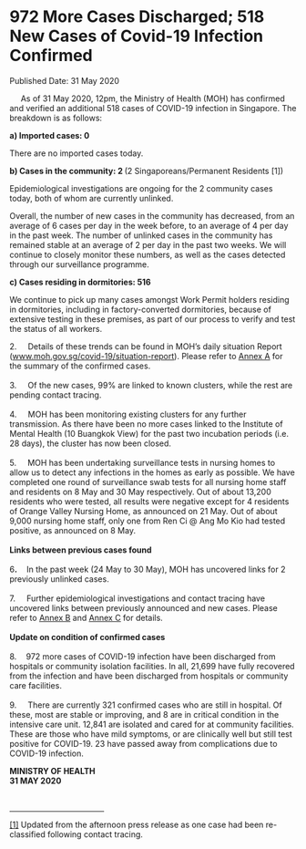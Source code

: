<html>
    <meta http-equiv="Content-Type" content="text/html; charset=utf-8"/>
    <meta charset="utf-8"/>
    <title>972 More Cases Discharged; 518 New Cases of Covid-19 Infection Confirmed</title>
    <body><h1>972 More Cases Discharged; 518 New Cases of Covid-19 Infection Confirmed</h1>
    <p>Published Date: 31 May 2020</p> <p>&nbsp; &nbsp; &nbsp;As of 31 May 2020, 12pm, the Ministry of Health (MOH) has confirmed and verified an additional 518 cases of COVID-19 infection in Singapore. The breakdown is as follows: </p> <p><strong>a) Imported cases: 0</strong></p><p><p>There are no imported cases today.</p><p><strong>b) Cases in the community: 2 </strong>(2 Singaporeans/Permanent Residents [1])</p></p><p><p>Epidemiological investigations are ongoing for the 2 community cases today, both of whom are currently unlinked.</p><p>Overall, the number of new cases in the community has decreased, from an average of 6 cases per day in the week before, to an average of 4 per day in the past week. The number of unlinked cases in the community has remained stable at an average of 2 per day in the past two weeks.&nbsp;We will continue to closely monitor these numbers, as well as the cases detected through our surveillance programme.</p><p><strong>c) Cases residing in dormitories: 516</strong></p></p> <p>We continue to pick up many cases amongst Work Permit holders residing in dormitories, including in factory-converted dormitories, because of extensive testing in these premises, as part of our process to verify and test the status of all workers.</p> <p>2.&nbsp; &nbsp; &nbsp;Details of these trends can be found in MOH’s daily situation Report (<a href="http://www.moh.gov.sg/covid-19/situation-report">www.moh.gov.sg/covid-19/situation-report</a>). Please refer to <u><a href="/docs/librariesprovider5/default-document-library/annex-aeb50f85ce5004b119a93bd3c91e65189.pdf?sfvrsn=72e4b01a_0" title="Annex A">Annex A</a></u> for the summary of the confirmed cases.<br><br>3.&nbsp; &nbsp; &nbsp;Of the new cases, 99% are linked to known clusters, while the rest are pending contact tracing. <br><br>4.&nbsp; &nbsp; &nbsp;MOH has been monitoring existing clusters for any further transmission. As there have been no more cases linked to the Institute of Mental Health (10 Buangkok View) for the past two incubation periods (i.e. 28 days), the cluster has now been closed. <br><br>5.&nbsp; &nbsp; &nbsp;MOH has been undertaking surveillance tests in nursing homes to allow us to detect any infections in the homes as early as possible. We have completed one round of surveillance swab tests for all nursing home staff and residents on 8 May and 30 May respectively. Out of about 13,200 residents who were tested, all results were negative except for 4 residents of Orange Valley Nursing Home, as announced on 21 May. Out of about 9,000 nursing home staff, only one from Ren Ci @ Ang Mo Kio had tested positive, as announced on 8 May.&nbsp;<br><br><strong>Links between previous cases found&nbsp;<br><br></strong>6<strong>.&nbsp; &nbsp; &nbsp;</strong>In the past week (24 May to 30 May), MOH has uncovered links for 2 previously unlinked cases. <br><br>7.&nbsp; &nbsp; &nbsp;Further epidemiological investigations and contact tracing have uncovered links between previously announced and new cases. Please refer to <u><a href="/docs/librariesprovider5/default-document-library/annex-bcb2457521bdc4750b5baa2c6c1e844ca.pdf?sfvrsn=177e369e_0" title="Annex B">Annex B</a></u> and <u><a href="/docs/librariesprovider5/default-document-library/annex-c853457047eb44266885455a0495b3e2c.pdf?sfvrsn=2010cb7a_0" title="Annex C">Annex C</a></u> for details.&nbsp;<br><br><strong>Update on condition of confirmed cases&nbsp;<br><br></strong>8.<strong>&nbsp; &nbsp; &nbsp;</strong>972 more cases of COVID-19 infection have been discharged from hospitals or community isolation facilities. In all, 21,699 have fully recovered from the infection and have been discharged from hospitals or community care facilities. <br><br>9.&nbsp; &nbsp; &nbsp;There are currently 321 confirmed cases who are still in hospital. Of these, most are stable or improving, and 8 are in critical condition in the intensive care unit. 12,841 are isolated and cared for at community facilities. These are those who have mild symptoms, or are clinically well but still test positive for COVID-19. 23 have passed away from complications due to COVID-19 infection.</p><p><strong>MINISTRY OF HEALTH<br></strong><strong>31 MAY 2020</strong></p><p><strong>&nbsp;</strong></p><div> <hr align="left" size="1" width="33%"> <div id="ftn1"> <p><a href="file:///C:/Users/Vimita/Downloads/Press%20Release-Confirmed%20cases%2034402%20to%2034919-Draft%2031May%202200h%20(Final)%20(1).docx#_ftnref1" name="_ftn1" title="">[1]</a> Updated from the afternoon press release as one case had been re-classified following contact tracing.</p> </div> </div></body>
</html>